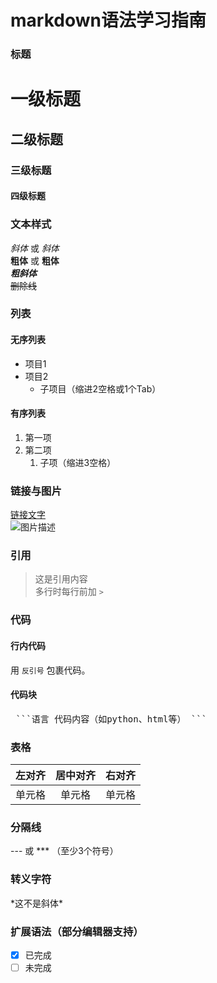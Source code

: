 # markdown语法学习指南

### 标题

# 一级标题

## 二级标题

### 三级标题

#### 四级标题

### 文本样式

*斜体* 或 _斜体_  
**粗体** 或 __粗体__  
***粗斜体***  
~~删除线~~  

### 列表

#### 无序列表

- 项目1
- 项目2
  - 子项目（缩进2空格或1个Tab）

#### 有序列表

1. 第一项
2. 第二项
   1. 子项（缩进3空格）

### 链接与图片

[链接文字](https://example.com)  
![图片描述](图片路径.jpg)  

### 引用

> 这是引用内容  
> 多行时每行前加 `>`

### 代码

#### 行内代码

用 `反引号` 包裹代码。



#### 代码块

<pre> ```语言 代码内容（如python、html等） ``` </pre>

### 表格

| 左对齐 | 居中对齐 | 右对齐 |
| :----- | :------: | -----: |
| 单元格 |  单元格  | 单元格 |

### 分隔线

--- 或 *** （至少3个符号）



### 转义字符

\*这不是斜体\*



### 扩展语法（部分编辑器支持）

- [x] 已完成
- [ ] 未完成